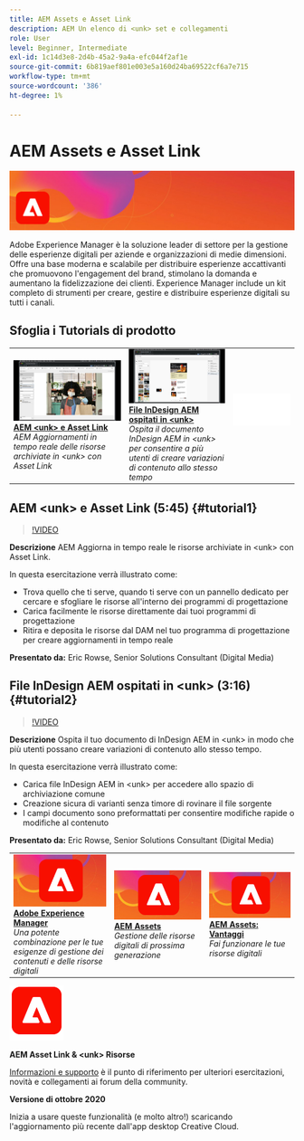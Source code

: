 ```yaml
---
title: AEM Assets e Asset Link
description: AEM Un elenco di <unk> set e collegamenti
role: User
level: Beginner, Intermediate
exl-id: 1c14d3e8-2d4b-45a2-9a4a-efc044f2af1e
source-git-commit: 6b819aef801e003e5a160d24ba69522cf6a7e715
workflow-type: tm+mt
source-wordcount: '386'
ht-degree: 1%

---
```


# AEM Assets e Asset Link

![Tutorial Hero Image](../assets/AEM.jpg)

Adobe Experience Manager è la soluzione leader di settore per la gestione delle esperienze digitali per aziende e organizzazioni di medie dimensioni. Offre una base moderna e scalabile per distribuire esperienze accattivanti che promuovono l&#39;engagement del brand, stimolano la domanda e aumentano la fidelizzazione dei clienti. Experience Manager include un kit completo di strumenti per creare, gestire e distribuire esperienze digitali su tutti i canali.

## Sfoglia i Tutorials di prodotto

<table style="table-layout:fixed">
<tr>
 <td>
   <a href="aem.md#tutorial1">
      <img alt="AEM &lt;unk&gt; e Asset Link" src="../assets/aem_assetlink_rowse_thumbnail.jpg" />
   </a>
    <div>
   <a href="aem.md#tutorial1"><strong>AEM &lt;unk&gt; e Asset Link</strong></a>
    </div>
    <em>AEM Aggiornamenti in tempo reale delle risorse archiviate in &lt;unk&gt; con Asset Link</em>
    <br>
  </td>
   <td>
   <a href="aem.md#tutorial2">
      <img alt="File InDesign AEM ospitati in &lt;unk&gt;" src="../assets/InDesign-Files-Hosten-in-AEM.jpg" />
   </a>
    <div>
   <a href="aem.md#tutorial2"><strong>File InDesign AEM ospitati in &lt;unk&gt;</strong></a>
    </div>
    <em>Ospita il documento InDesign AEM in &lt;unk&gt; per consentire a più utenti di creare variazioni di contenuto allo stesso tempo</em>
    <br>
  </td>
  <td>
    <img alt="Spaziatore" src="../assets/Whitespacer.png" />
    <div>
    <br>
  </td>
</tr>
</table>

## AEM &lt;unk> e Asset Link (5:45) {#tutorial1}

>[!VIDEO](https://video.tv.adobe.com/v/326828?hidetitle=true)

**Descrizione**
AEM Aggiorna in tempo reale le risorse archiviate in &lt;unk> con Asset Link.

In questa esercitazione verrà illustrato come:
* Trova quello che ti serve, quando ti serve con un pannello dedicato per cercare e sfogliare le risorse all&#39;interno dei programmi di progettazione
* Carica facilmente le risorse direttamente dai tuoi programmi di progettazione
* Ritira e deposita le risorse dal DAM nel tuo programma di progettazione per creare aggiornamenti in tempo reale

**Presentato da:**
Eric Rowse, Senior Solutions Consultant (Digital Media)

## File InDesign AEM ospitati in &lt;unk> (3:16) {#tutorial2}

>[!VIDEO](https://video.tv.adobe.com/v/326829?hidetitle=true)

**Descrizione**
Ospita il tuo documento di InDesign AEM in &lt;unk> in modo che più utenti possano creare variazioni di contenuto allo stesso tempo.

In questa esercitazione verrà illustrato come:
* Carica file InDesign AEM in &lt;unk> per accedere allo spazio di archiviazione comune
* Creazione sicura di varianti senza timore di rovinare il file sorgente
* I campi documento sono preformattati per consentire modifiche rapide o modifiche al contenuto

**Presentato da:**
Eric Rowse, Senior Solutions Consultant (Digital Media)

<table style="table-layout:fixed">
<tr>
 <td>
   <a href="https://www.adobe.com/marketing/experience-manager.html">
      <img alt="Adobe Experience Manager" src="../assets/AEM_Thumbnail.jpg" />
   </a>
    <div>
   <a href="https://www.adobe.com/marketing/experience-manager.html"><strong>Adobe Experience Manager</strong></a>
    </div>
    <em>Una potente combinazione per le tue esigenze di gestione dei contenuti e delle risorse digitali</em>
    <br>
  </td>
  <td>
   <a href="https://www.adobe.com/marketing/experience-manager-assets.html">
      <img alt="InDesign Server: Trova un partner" src="../assets/AEM_Thumbnail.jpg" />
   </a>
    <div>
   <a href="https://www.adobe.com/marketing/experience-manager-assets.html"><strong>AEM Assets</strong></a>
    </div>
    <em>Gestione delle risorse digitali di prossima generazione</em>
    <br>
  </td>
  <td>
   <a href="https://www.adobe.com/marketing/experience-manager-assets/benefits.html">
      <img alt="InDesign Server: Trova un partner" src="../assets/AEM_Thumbnail.jpg" />
   </a>
    <div>
   <a href="https://www.adobe.com/marketing/experience-manager-assets/benefits.html"><strong>AEM Assets: Vantaggi</strong></a>
    </div>
    <em>Fai funzionare le tue risorse digitali</em>
    <br>
  </td>
</tr>
</table>

![AEM &lt;unk> Logo](../assets/aem_appicon_noshadow_96.png)

**AEM Asset Link &amp; &lt;unk> Risorse**

[Informazioni e supporto](https://helpx.adobe.com/support/experience-manager.html) è il punto di riferimento per ulteriori esercitazioni, novità e collegamenti ai forum della community.

**Versione di ottobre 2020**

Inizia a usare queste funzionalità (e molto altro!) scaricando l&#39;aggiornamento più recente dall&#39;app desktop Creative Cloud.
